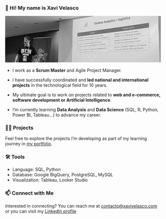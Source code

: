 ### 👋 Hi! My name is Xavi Velasco 
![Xavi Velasco Banner](https://github.com/XaviVelasco/XaviVelasco/blob/main/img/Xavi%20Velasco%20Talk.jpg)

- I work as a **Scrum Master** and Agile Project Manager.

- I have successfully coordinated and **led national and international projects** in the technological field for 10 years.

- My ultimate goal is to work on projects related to **web and e-commerce, software development or Artificial Intelligence**.
⁣⁣
- I’m currently learning **Data Analysis** and **Data Science** (SQL, R, Python, Power BI, Tableau...) to advance my career.


### 👨‍💻 Projects

Feel free to explore the projects I’m developing as part of my learning journey in [my portfolio](https://github.com/XaviVelasco/Portfolio).


### 🛠️ Tools

- Language: SQL, Python
- Database: Google BigQuery, PostgreSQL, MySQL
- Visualization: Tableau, Looker Studio

  
### 📫 Connect with Me

Interested in connecting? You can reach me at contacto@xavivelasco.com or you can visit my [LinkedIn profile](https://www.linkedin.com/in/xavivelasco)
